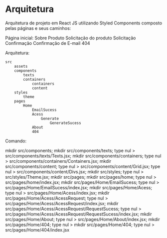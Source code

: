 # Arquitetura

Arquitetura de projeto em React JS utilizando Styled Components 
composto pelas páginas e seus caminhos:

Página inicial:
	Sobre
	Produto
		Solicitação do produto
			Solicitação
				Confirmação
	Confirmação de E-mail
	404


Arquitetura:


	src
		assets
		components
			texts
			containers
				containers
				content
		styles
			theme
		pages	
			Home
				EmailSucess
				Acess
					Generate
						GenerateSucess
				About
				404

Comando:

mkdir src/components; mkdir src/components/texts; type nul > src/components/texts/Texts.jsx; mkdir src/components/containers; type nul > src/components/containers/Containers.jsx; mkdir src/components/content; type nul > src/components/content/Grid.jsx; type nul > src/components/content/Divs.jsx; mkdir src/styles; type nul > src/styles/Theme.jsx; mkdir src/pages; mkdir src/pages/home; type nul >  src/pages/home/index.jsx; mkdir src/pages/Home/EmailSucess; type nul > src/pages/Home/EmailSucess/index.jsx; mkdir src/pages/Home/Acess; type nul > src/pages/Home/Acess/index.jsx; mkdir src/pages/Home/Acess/AcessRequest; type nul > src/pages/Home/Acess/AcessRequest/index.jsx; mkdir src/pages/Home/Acess/AcessRequest/RequestSucess; type nul > src/pages/Home/Acess/AcessRequest/RequestSucess/index.jsx; mkdir src/pages/Home/About; type nul > src/pages/Home/About/index.jsx; mkdir src/pages/Home/404; type nul > mkdir src/pages/Home/404; type nul > src/pages/Home/404/index.jsx
